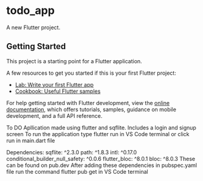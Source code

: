 # todo_app

A new Flutter project.

## Getting Started

This project is a starting point for a Flutter application.

A few resources to get you started if this is your first Flutter project:

- [Lab: Write your first Flutter app](https://docs.flutter.dev/get-started/codelab)
- [Cookbook: Useful Flutter samples](https://docs.flutter.dev/cookbook)

For help getting started with Flutter development, view the
[online documentation](https://docs.flutter.dev/), which offers tutorials,
samples, guidance on mobile development, and a full API reference.


To DO Apllication made using flutter and sqflite.
Includes a login and signup screen
To run the application type flutter run in VS Code terminal or click run in main.dart file

Dependencies:
  sqflite: ^2.3.0
  path: ^1.8.3
  intl: ^0.17.0
  conditional_builder_null_safety: ^0.0.6
  flutter_bloc: ^8.0.1
  bloc: ^8.0.3
These can be found on pub.dev
After adding these dependencies in pubspec.yaml file run the command flutter pub get in VS Code terminal

